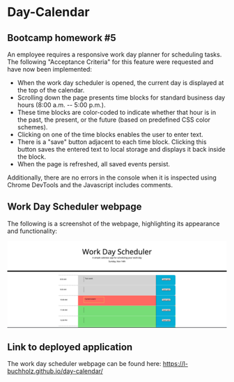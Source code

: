 # Day-Calendar

## Bootcamp homework #5

An employee requires a responsive work day planner for scheduling tasks. The following "Acceptance Criteria" for this feature were requested and have now been implemented:

- When the work day scheduler is opened, the current day is displayed at the top of the calendar.
- Scrolling down the page presents time blocks for standard business day hours (8:00 a.m. -- 5:00 p.m.).
- These time blocks are color-coded to indicate whether that hour is in the past, the present, or the future (based on predefined CSS color schemes).
- Clicking on one of the time blocks enables the user to enter text.
- There is a "save" button adjacent to each time block. Clicking this button saves the entered text to local storage and displays it back inside the block.
- When the page is refreshed, all saved events persist.

Additionally, there are no errors in the console when it is inspected using Chrome DevTools and the Javascript includes comments.

## Work Day Scheduler webpage

The following is a screenshot of the webpage, highlighting its appearance and functionality:

![Responsive work day scheduler. This image includes: a header entitled "Work Day Scheduler" with a card including the current date; a card separated into rows for all regular business hours; and adjacent columns for the user to enter and save tasks to each of these hours as needed.](./assets/images/day-calendar-screenshot.jpg)

## Link to deployed application

The work day scheduler webpage can be found here: https://l-buchholz.github.io/day-calendar/

